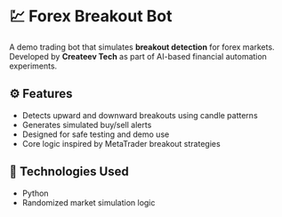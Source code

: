 # 💹 Forex Breakout Bot

A demo trading bot that simulates **breakout detection** for forex markets.  
Developed by **Createev Tech** as part of AI-based financial automation experiments.

## ⚙️ Features
- Detects upward and downward breakouts using candle patterns  
- Generates simulated buy/sell alerts  
- Designed for safe testing and demo use  
- Core logic inspired by MetaTrader breakout strategies  

## 🧩 Technologies Used
- Python  
- Randomized market simulation logic
